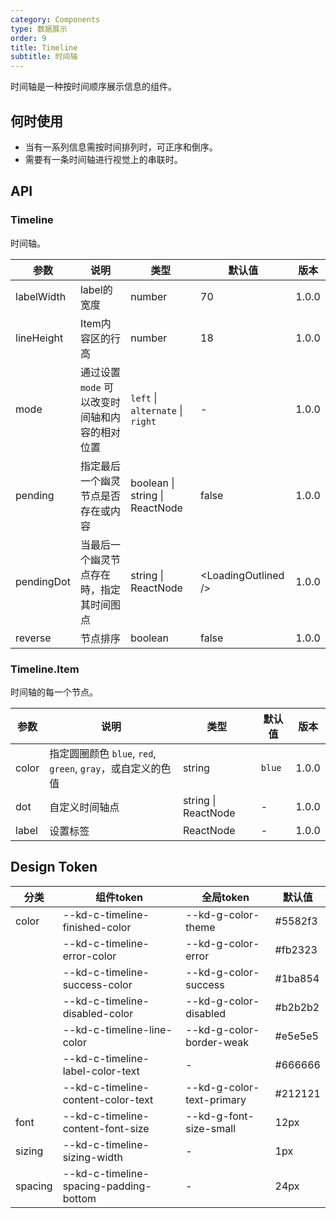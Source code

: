 ```yaml
---
category: Components
type: 数据展示
order: 9
title: Timeline
subtitle: 时间轴
---
```


时间轴是一种按时间顺序展示信息的组件。

## 何时使用

- 当有一系列信息需按时间排列时，可正序和倒序。
- 需要有一条时间轴进行视觉上的串联时。

## API

### Timeline

时间轴。

| 参数 | 说明 | 类型 | 默认值 | 版本 |
| --- | --- | --- | --- | --- |
| labelWidth | label的宽度 | number | 70 | 1.0.0 |
| lineHeight | Item内容区的行高 | number | 18 | 1.0.0 |
| mode | 通过设置 `mode` 可以改变时间轴和内容的相对位置 | `left` \| `alternate` \| `right` | - | 1.0.0 |
| pending | 指定最后一个幽灵节点是否存在或内容 | boolean \| string \| ReactNode | false | 1.0.0 |
| pendingDot | 当最后一个幽灵节点存在時，指定其时间图点 | string \| ReactNode | &lt;LoadingOutlined /> | 1.0.0 |
| reverse | 节点排序 | boolean | false | 1.0.0 |

### Timeline.Item

时间轴的每一个节点。

| 参数     | 说明                                                        | 类型                | 默认值 | 版本 |
| -------- | ----------------------------------------------------------- | ------------------- | ------ | --- |
| color    | 指定圆圈颜色 `blue`, `red`, `green`, `gray`，或自定义的色值 | string              | `blue` | 1.0.0 |
| dot      | 自定义时间轴点                                              | string \| ReactNode | -      | 1.0.0 |
| label    | 设置标签                                                    | ReactNode           | -      | 1.0.0 |

## Design Token

| 分类 | 组件token | 全局token | 默认值 |
| --- | --- | --- | --- |
| color | --kd-c-timeline-finished-color | --kd-g-color-theme | #5582f3 |
|  | --kd-c-timeline-error-color | --kd-g-color-error | #fb2323 |
|  | --kd-c-timeline-success-color | --kd-g-color-success | #1ba854 |
|  | --kd-c-timeline-disabled-color | --kd-g-color-disabled | #b2b2b2 |
|  | --kd-c-timeline-line-color | --kd-g-color-border-weak | #e5e5e5 |
|  | --kd-c-timeline-label-color-text | - | #666666 |
|  | --kd-c-timeline-content-color-text | --kd-g-color-text-primary | #212121 |
| font | --kd-c-timeline-content-font-size | --kd-g-font-size-small | 12px |
| sizing | --kd-c-timeline-sizing-width | - | 1px |
| spacing | --kd-c-timeline-spacing-padding-bottom | - | 24px |
